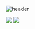 ![header](https://capsule-render.vercel.app/api?type=wave&height=300&color=black)

<img src="https://img.shields.io/badge/42-000000?style=for-the-badge&logo=&logoColor=white">
<img src="https://img.shields.io/badge/C-A8B9CC?style=for-the-badge&logo=&logoColor=black">
<!--[![Velog's GitHub stats](https://velog-readme-stats.vercel.app/api/badge?name=liko)](https://velog.io/@eungyeole)-->

<!--
**highlyko17/highlyko17** is a ✨ _special_ ✨ repository because its `README.md` (this file) appears on your GitHub profile.

Here are some ideas to get you started:

- 🔭 I’m currently working on ...
- 🌱 I’m currently learning ...
- 👯 I’m looking to collaborate on ...
- 🤔 I’m looking for help with ...
- 💬 Ask me about ...
- 📫 How to reach me: ...
- 😄 Pronouns: ...
- ⚡ Fun fact: ...
-->
